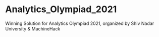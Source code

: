 # Analytics_Olympiad_2021
Winning Solution for Analytics Olympiad 2021, organized by Shiv Nadar University &amp; MachineHack
